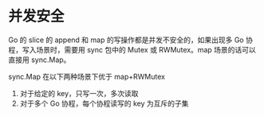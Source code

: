 # 并发安全

Go 的 slice 的 append 和 map 的写操作都是并发不安全的，如果出现多 Go 协程，写入场景时，需要用 sync 包中的 Mutex 或 RWMutex。map 场景的话可以直接用 sync.Map。

sync.Map 在以下两种场景下优于 map+RWMutex

1. 对于给定的 key，只写一次，多次读取
2. 对于多个 Go 协程，每个协程读写的 key 为互斥的子集
